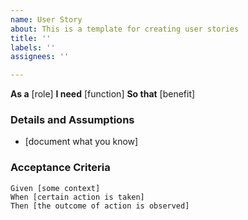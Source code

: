 ```yaml
---
name: User Story
about: This is a template for creating user stories
title: ''
labels: ''
assignees: ''

---
```


**As a**  [role]
**I need**  [function]
**So that**  [benefit]

### Details and Assumptions
*  [document what you know]

### Acceptance Criteria

```gherkin
Given [some context]
When [certain action is taken]
Then [the outcome of action is observed]
```
